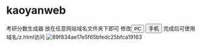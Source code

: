 # kaoyanweb
考研分数生成器
放在任意网站域名文件夹下即可
 修改<button class="device-btn" id="pc-btn" onclick="window.location.href='电脑就是dl文件，域名/dl.html'">PC</button>
        <button class="device-btn" id="mobile-btn" onclick="window.location.href='手机网站就是a文件夹内的dl文件，域名/a/dl.html'">手机</button>
完成后可使用域名/z.html访问
![89f834ae17e5f65bfedc25bfca19163](https://github.com/user-attachments/assets/9a98a4c2-684b-4a52-8bfb-dd4659598820)
